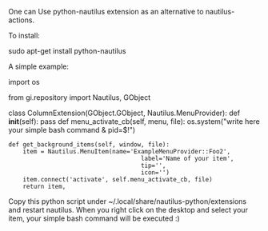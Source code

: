 One can Use python-nautilus extension as an alternative to nautilus-actions.

To install:

sudo apt-get install python-nautilus

A simple example:

import os

from gi.repository import Nautilus, GObject

class ColumnExtension(GObject.GObject, Nautilus.MenuProvider):
    def __init__(self):
        pass
    def menu_activate_cb(self, menu, file):
         os.system("write here your simple bash command & pid=$!")

    def get_background_items(self, window, file):
        item = Nautilus.MenuItem(name='ExampleMenuProvider::Foo2', 
                                         label='Name of your item', 
                                         tip='',
                                         icon='')
        item.connect('activate', self.menu_activate_cb, file)
        return item,

Copy this python script under ~/.local/share/nautilus-python/extensions and restart nautilus. When you right click on the desktop and select your item, your simple bash command will be executed :)

